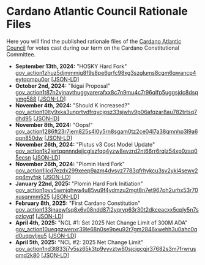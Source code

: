 # Cardano Atlantic Council Rationale Files

Here you will find the published rationale files of
the [Cardano Atlantic Council](https://github.com/Cardano-Atlantic-Council) for
votes cast during our term on the Cardano Constitutional Committee.

* **September 13th, 2024:** "HOSKY Hard Fork"
  [gov_action1zhuz5djmmmjg8f9s8pe6grfc98xg3szglums8cgm6qwancp4eytqqmpu0pr](gov_action1zhuz5djmmmjg8f9s8pe6grfc98xg3szglums8cgm6qwancp4eytqqmpu0pr.md) [[JSON-LD](gov_action1zhuz5djmmmjg8f9s8pe6grfc98xg3szglums8cgm6qwancp4eytqqmpu0pr.json)]
* **October 2nd, 2024:** "Ikigai Proposal"
  [gov_action1t87n2vjnavthuggyarerafxx8c7n9mu4c7r96qlfp5uggsjdc8dsqymg588](gov_action1t87n2vjnavthuggyarerafxx8c7n9mu4c7r96qlfp5uggsjdc8dsqymg588.md) [[JSON-LD](gov_action1t87n2vjnavthuggyarerafxx8c7n9mu4c7r96qlfp5uggsjdc8dsqymg588.json)]
* **November 4th, 2024:** "Should K increased?"
  [gov_action10lty9xka3unprtvdfrqvcjgsz33sjwhv9p06afqzar8au782trtsq7dhd95](gov_action10lty9xka3unprtvdfrqvcjgsz33sjwhv9p06afqzar8au782trtsq7dhd95.md) [[JSON-lD](gov_action10lty9xka3unprtvdfrqvcjgsz33sjwhv9p06afqzar8au782trtsq7dhd95.json)]
* **November 8th, 2024:** "Oops!"
  [gov_action1286ft23r7jem825s4l0y5rn8sgam0tz2ce04l7a38qmnhp3l9a6qqn850dw](gov_action1286ft23r7jem825s4l0y5rn8sgam0tz2ce04l7a38qmnhp3l9a6qqn850dw.md) [[JSON-LD](gov_action1286ft23r7jem825s4l0y5rn8sgam0tz2ce04l7a38qmnhp3l9a6qqn850dw.json)]
* **November 26th, 2024:** "Plutus v3 Cost Model Update"
  [gov_action1k2jertppnnndejjcglszfqq4yzw8evzrd2nt66rr6rqlz54xp0zsq05ecsn](gov_action1k2jertppnnndejjcglszfqq4yzw8evzrd2nt66rr6rqlz54xp0zsq05ecsn.md) [[JSON-LD](gov_action1k2jertppnnndejjcglszfqq4yzw8evzrd2nt66rr6rqlz54xp0zsq05ecsn.json)]
* **November 26th, 2024:** "Plomin Hard Fork"
  [gov_action1llcd7ezdx299xeep9azm4dvsvz7783qfrhykcu3sv2ykl4sewv2qq4myfpk](gov_action1llcd7ezdx299xeep9azm4dvsvz7783qfrhykcu3sv2ykl4sewv2qq4myfpk.md) [[JSON-LD](gov_action1llcd7ezdx299xeep9azm4dvsvz7783qfrhykcu3sv2ykl4sewv2qq4myfpk.json)]
* **January 22nd, 2025:** "Plomin Hard Fork Initiation"
  [gov_action1pvv5wmjqhwa4u85vu9f4ydmzu2mgt8n7et967ph2urhx53r70xusqnmm525](gov_action1pvv5wmjqhwa4u85vu9f4ydmzu2mgt8n7et967ph2urhx53r70xusqnmm525.md) [[JSON-LD](gov_action1pvv5wmjqhwa4u85vu9f4ydmzu2mgt8n7et967ph2urhx53r70xusqnmm525.json)]
* **February 8th, 2025:** "First Cardano Constitution"
  [gov_action133jnaewfsq8x6v08ndd87l2yqryp63r30t2dkceacxx5cply5n7sqzlcyqf](gov_action133jnaewfsq8x6v08ndd87l2yqryp63r30t2dkceacxx5cply5n7sqzlcyqf.md) [[JSON-LD](gov_action133jnaewfsq8x6v08ndd87l2yqryp63r30t2dkceacxx5cply5n7sqzlcyqf.json)]
* **April 4th, 2025:** "NCL #1: Set 2025 Net Change Limit of 300M ADA"
  [gov_action10ueqgzwenxr39le68n0se9peu92r7gm2846xwehh3u0ahc0qd0uqqyljxu5](gov_action10ueqgzwenxr39le68n0se9peu92r7gm2846xwehh3u0ahc0qd0uqqyljxu5.md) [[JSON-LD](gov_action10ueqgzwenxr39le68n0se9peu92r7gm2846xwehh3u0ahc0qd0uqqyljxu5.json)]
* **April 5th, 2025:** "NCL #2: 2025 Net Change Limit"
  [gov_action1nd3t833j7v5sz65k3tp9yyvztw60sjcjgcgjr37682s3m7frwrusqmd2k80](gov_action1nd3t833j7v5sz65k3tp9yyvztw60sjcjgcgjr37682s3m7frwrusqmd2k80.md) [[JSON-LD](gov_action1nd3t833j7v5sz65k3tp9yyvztw60sjcjgcgjr37682s3m7frwrusqmd2k80.json)]
